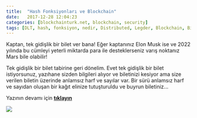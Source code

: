 ```yaml
---
title:  "Hash Fonksiyonları ve Blockchain"
date:   2017-12-28 12:04:23
categories: [blockchainturk.net, blockchain, security]
tags: [DLT, hash, fonksiyon, nedir, Distributed, Legder, Blockchain, Bitcoin, Block, Mehmet Cem Yücel, Mehmet, Cem, Yucel, Yücel, blockchainturk, blockchainturk.net]
---
```


Kaptan, tek gidişlik bir bilet ver bana! Eğer kaptanınız Elon Musk ise ve 2022 yılında bu cümleyi yeterli miktarda para ile desteklerseniz varış noktanız Mars bile olabilir!

Tek gidişlik bir bilet tabirine geri dönelim. Evet tek gidişlik bir bilet istiyorsunuz, yazıhane sizden bilgileri alıyor ve biletinizi kesiyor ama size verilen biletin üzerinde anlamsız harf ve sayılar var. Bir sürü anlamsız harf ve sayıdan oluşan bir kağıt elinize tutuşturuldu ve buyrun biletiniz...

Yazının devamı için [**tıklayın**](https://medium.com/blockchainturk/hash-fonksiyonlar%C4%B1-ve-blockchain-59da61356e9)

![](https://cdn-images-1.medium.com/max/800/1*EPyEPIIU2NmpqufwBAPTBQ.jpeg)


